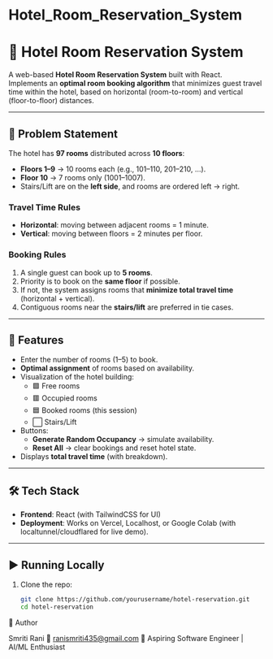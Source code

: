 # Hotel_Room_Reservation_System
# 🏨 Hotel Room Reservation System

A web-based **Hotel Room Reservation System** built with React.  
Implements an **optimal room booking algorithm** that minimizes guest travel time within the hotel, based on horizontal (room-to-room) and vertical (floor-to-floor) distances.  

---

## 📌 Problem Statement
The hotel has **97 rooms** distributed across **10 floors**:
- **Floors 1–9** → 10 rooms each (e.g., 101–110, 201–210, …).
- **Floor 10** → 7 rooms only (1001–1007).
- Stairs/Lift are on the **left side**, and rooms are ordered left → right.

### Travel Time Rules
- **Horizontal**: moving between adjacent rooms = 1 minute.
- **Vertical**: moving between floors = 2 minutes per floor.

### Booking Rules
1. A single guest can book up to **5 rooms**.
2. Priority is to book on the **same floor** if possible.
3. If not, the system assigns rooms that **minimize total travel time** (horizontal + vertical).
4. Contiguous rooms near the **stairs/lift** are preferred in tie cases.

---

## 🚀 Features
- Enter the number of rooms (1–5) to book.
- **Optimal assignment** of rooms based on availability.
- Visualization of the hotel building:
  - 🟩 Free rooms  
  - 🟥 Occupied rooms  
  - 🟦 Booked rooms (this session)  
  - ⬜ Stairs/Lift
- Buttons:
  - **Generate Random Occupancy** → simulate availability.
  - **Reset All** → clear bookings and reset hotel state.
- Displays **total travel time** (with breakdown).

---

## 🛠️ Tech Stack
- **Frontend**: React (with TailwindCSS for UI)
- **Deployment**: Works on Vercel, Localhost, or Google Colab (with localtunnel/cloudflared for live demo).

---

## ▶️ Running Locally
1. Clone the repo:
   ```bash
   git clone https://github.com/yourusername/hotel-reservation.git
   cd hotel-reservation
🙌 Author

Smriti Rani
📧 ranismriti435@gmail.com
💼 Aspiring Software Engineer | AI/ML Enthusiast
